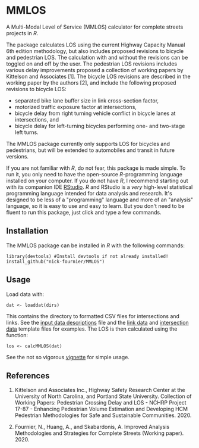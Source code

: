 # MMLOS
A Multi-Modal Level of Service (MMLOS) calculator for complete streets projects in *R*.

The package calculates LOS using the current Highway Capacity Manual 6th edition methodology, but also includes proposed revisions to bicycle and pedestrian LOS. The calculation with and without the revisions can be toggled on and off by the user. The pedestrian LOS revisions includes various delay improvements proposed a collection of working papers by Kittelson and Associates [1]. The bicycle LOS revisions are described in the working paper by the authors [2], and include the following proposed revisions to bicycle LOS:

- separated bike lane buffer size in link cross-section factor,
- motorized traffic exposure factor at intersections,
- bicycle delay from right turning vehicle conflict in bicycle lanes at intersections, and
- bicycle delay for left-turning bicycles performing one- and two-stage left turns.

The MMLOS package currently only supports LOS for bicycles and pedestrians, but will be extended to automobiles and transit in future versions.

If you are not familiar with *R*, do not fear, this package is made simple. To run it, you only need to have the open-source *R*-programming language installed on your computer. If you do not have *R*, I recommend starting out with its companion IDE [RStudio](https://rstudio.com/products/rstudio/download/). *R* and RStudio is a *very* high-level statistical programming language intended for data analysis and research. It's designed to be less of a "programming" language and more of an "analysis" language, so it is easy to use and easy to learn. But you don't need to be fluent to run this package, just click and type a few commands.

## Installation
The MMLOS package can be installed in <em>R</em> with the following commands:

	library(devtools) #Install devtools if not already installed!
	install_github("nick-fournier/MMLOS")
## Usage
Load data with:

	dat <- loaddat(dirs)

This contains the directory to formatted CSV files for intersections and links. See the [input data descriptions](data/input_link_template.csv) file and the [link data](data/input_link_template.csv) and [intersection data](data/input_intersection_template.csv) template files for examples. The LOS is then calculated using the function:

	los <- calcMMLOS(dat)

See the not so vigorous [vignette](https://htmlpreview.github.io/?https://github.com/nick-fournier/MMLOS/blob/master/vignette/nsv-vignette.html) for simple usage.

## References
1. Kittelson and Associates Inc., Highway Safety Research Center at the University of North Carolina, and Portland State University. Collection of Working Papers: Pedestrian Crossing Delay and LOS - NCHRP Project 17-87 - Enhancing Pedestrian Volume Estimation and Developing HCM Pedestrian Methodologies for Safe and Sustainable Communities. 2020.

2. Fournier, N., Huang, A., and Skabardonis, A.  Improved Analysis Methodologies and Strategies for Complete Streets (Working paper). 2020.
